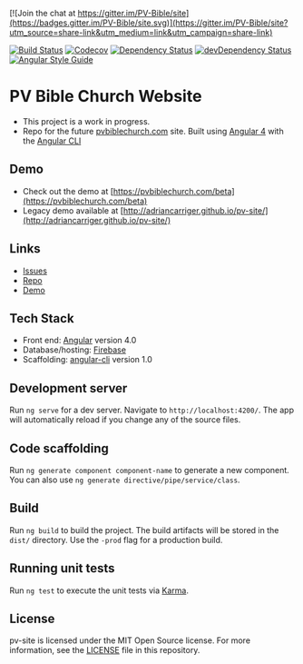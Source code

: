 [![Join the chat at https://gitter.im/PV-Bible/site](https://badges.gitter.im/PV-Bible/site.svg)](https://gitter.im/PV-Bible/site?utm_source=share-link&utm_medium=link&utm_campaign=share-link)

[![Build Status](http://img.shields.io/travis/adriancarriger/pv-site/master.svg?maxAge=60)](https://travis-ci.org/adriancarriger/pv-site)
[![Codecov](https://img.shields.io/codecov/c/github/adriancarriger/pv-site/master.svg?maxAge=60)](https://codecov.io/gh/adriancarriger/pv-site)
[![Dependency Status](https://img.shields.io/david/adriancarriger/pv-site/master.svg?maxAge=60)](https://david-dm.org/adriancarriger/pv-site)
[![devDependency Status](https://img.shields.io/david/dev/adriancarriger/pv-site/master.svg?maxAge=60)](https://david-dm.org/adriancarriger/pv-site?type=dev)
[![Angular Style Guide](https://mgechev.github.io/angular2-style-guide/images/badge.svg)](https://angular.io/styleguide)

# PV Bible Church Website

- This project is a work in progress.
- Repo for the future [pvbiblechurch.com](http://pvbiblechurch.com/) site. Built using [Angular 4](https://github.com/angular/angular) with the [Angular CLI](https://github.com/angular/angular-cli)

## Demo

- Check out the demo at [https://pvbiblechurch.com/beta](https://pvbiblechurch.com/beta)
- Legacy demo available at [http://adriancarriger.github.io/pv-site/](http://adriancarriger.github.io/pv-site/)

## Links

- [Issues](https://pvbiblechurch.com/issues)
- [Repo](https://pvbiblechurch.com/dev)
- [Demo](https://pvbiblechurch.com/beta)

## Tech Stack

- Front end: [Angular](https://github.com/angular/angular) version 4.0
- Database/hosting: [Firebase](https://firebase.google.com/)
- Scaffolding: [angular-cli](https://github.com/angular/angular-cli) version 1.0

## Development server

Run `ng serve` for a dev server. Navigate to `http://localhost:4200/`. The app will automatically reload if you change any of the source files.

## Code scaffolding

Run `ng generate component component-name` to generate a new component. You can also use `ng generate directive/pipe/service/class`.

## Build

Run `ng build` to build the project. The build artifacts will be stored in the `dist/` directory. Use the `-prod` flag for a production build.

## Running unit tests

Run `ng test` to execute the unit tests via [Karma](https://karma-runner.github.io).

## License

 pv-site is licensed under the MIT Open Source license. For more information, see the [LICENSE](LICENSE) file in this repository.
